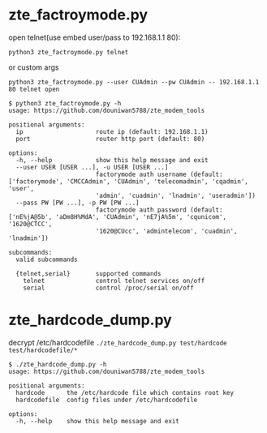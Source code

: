 # zte_factroymode.py

open telnet(use embed user/pass to 192.168.1.1 80):

`python3 zte_factroymode.py telnet`

or custom args

`python3 zte_factroymode.py --user CUAdmin --pw CUAdmin -- 192.168.1.1 80 telnet open`

```shell
$ python3 zte_factroymode.py -h
usage: https://github.com/douniwan5788/zte_modem_tools

positional arguments:
  ip                    route ip (default: 192.168.1.1)
  port                  router http port (default: 80)

options:
  -h, --help            show this help message and exit
  --user USER [USER ...], -u USER [USER ...]
                        factorymode auth username (default: ['factorymode', 'CMCCAdmin', 'CUAdmin', 'telecomadmin', 'cqadmin', 'user',
                        'admin', 'cuadmin', 'lnadmin', 'useradmin'])
  --pass PW [PW ...], -p PW [PW ...]
                        factorymode auth password (default: ['nE%jA@5b', 'aDm8H%MdA', 'CUAdmin', 'nE7jA%5m', 'cqunicom', '1620@CTCC',
                        '1620@CUcc', 'admintelecom', 'cuadmin', 'lnadmin'])

subcommands:
  valid subcommands

  {telnet,serial}       supported commands
    telnet              control telnet services on/off
    serial              control /proc/serial on/off
```

# zte_hardcode_dump.py

decrypt /etc/hardcodefile
`./zte_hardcode_dump.py test/hardcode test/hardcodefile/*`

```shell
$ ./zte_hardcode_dump.py -h
usage: https://github.com/douniwan5788/zte_modem_tools

positional arguments:
  hardcode      the /etc/hardcode file which contains root key
  hardcodefile  config files under /etc/hardcodefile

options:
  -h, --help    show this help message and exit
```

